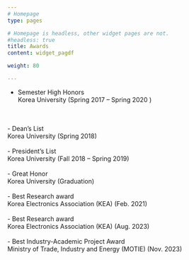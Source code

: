 ```yaml
---
# Homepage
type: pages

# Homepage is headless, other widget pages are not.
#headless: true
title: Awards
content: widget_pagdf

weight: 80

---
```


- Semester High Honors <br> Korea University (Spring 2017 – Spring 2020 )
<br>
<br>
- Dean’s List <br> Korea University (Spring 2018)
<br>
<br>
- President’s List <br> Korea University  (Fall 2018 – Spring 2019)
<br>
<br>
- Great Honor <br> Korea University (Graduation)
<br>
<br>
- Best Research award <br> Korea Electronics Association (KEA) (Feb. 2021)
<br>
<br>
- Best Research award <br> Korea Electronics Association (KEA) (Aug. 2023)
<br>
<br>
- Best Industry-Academic Project Award <br> Ministry of Trade, Industry and Energy (MOTIE) (Nov. 2023)




